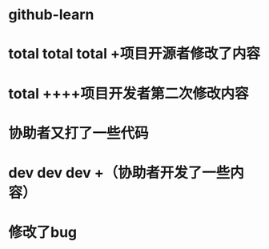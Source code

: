 # github-learn
# total total total +项目开源者修改了内容
# total ++++项目开发者第二次修改内容  
# 协助者又打了一些代码
# dev dev dev  +（协助者开发了一些内容）
# 修改了bug
